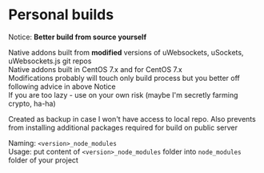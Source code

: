# Personal builds
Notice: **Better build from source yourself**  

Native addons built from **modified** versions of uWebsockets, uSockets, uWebsockets.js git repos  
Native addons built in CentOS 7.x and for CentOS 7.x  
Modifications probably will touch only build process but you better off following advice in above Notice  
If you are too lazy - use on your own risk (maybe I'm secretly farming crypto, ha-ha)  

Created as backup in case I won't have access to local repo. Also prevents from installing additional packages required for build on public server  

Naming: `<version>_node_modules`  
Usage: put content of `<version>_node_modules` folder into `node_modules` folder of your project  
